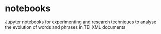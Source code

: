 # notebooks
Jupyter notebooks for experimenting and research techniques to analyse the evolution of words and phrases in TEI XML documents
